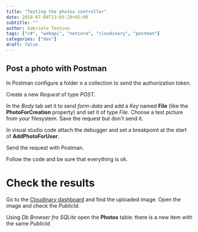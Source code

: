 ```yaml
---
title: "Testing the photos controller"
date: 2018-07-08T13:03:28+02:00
subtitle: ""
author: Gabriele Teotino
tags: ["c#", "webapi", "netcore", "cloudinary", "postman"]
categories: ["dev"]
draft: false
---
```


<!--more-->

## Post a photo with Postman

In Postman configure a folder o a collection to send the authorization token.

Create a new *Request* of type *POST*.

In the *Body* tab set it to send *form-data* and add a *Key* named **File** (like the **PhotoForCreation** property) and set it of type *File*. Choose a test picture from your filesystem. Save the request but don't send it.

In visual studio code attach the debugger and set a breakpoint at the start of **AddPhotoForUser**.

Send the request with Postman.

Follow the code and be sure that everything is ok.

# Check the results

Go to the [Cloudinary dashboard](https://cloudinary.com/console) and find the uploaded image. Open the image and check the *PublicId*.

Using *Db Browser fro SQLite* open the **Photos** table: there is a new item with the same *PublicId*.
